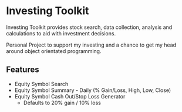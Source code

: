 # Investing Toolkit

Investing Toolkit provides stock search, data collection, analysis and calculations to aid with investment decisions.

Personal Project to support my investing and a chance to get my head around object
orientated programming.

## Features

- Equity Symbol Search
- Equity Symbol Summary - Daily (% Gain/Loss, High, Low, Close)
- Equity Symbol Cash Out/Stop Loss Generator
    - Defaults to 20% gain / 10% loss
    

    
